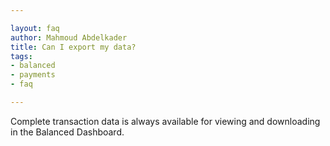 ```yaml
---

layout: faq
author: Mahmoud Abdelkader
title: Can I export my data?
tags:
- balanced
- payments
- faq

---
```


Complete transaction data is always available for viewing and downloading in the Balanced Dashboard.

